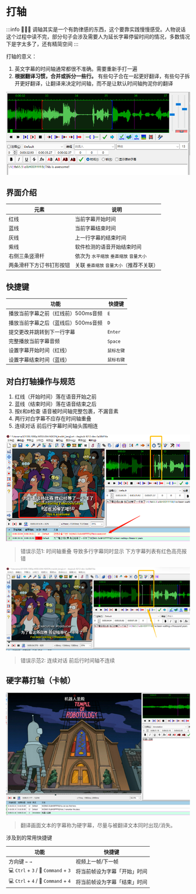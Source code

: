 # 打轴

:::info 👩🏻‍🏫
调轴其实是一个有韵律感的东西，这个要靠实践慢慢感受。人物说话这个过程中读不完，部分句子会涉及需要人为延长字幕停留时间的情况，多数情况下是字太多了，还有精简空间
:::

打轴的意义：
1. 英文字幕的时间轴通常都很不准确。需要重新手打一遍
2. **根据翻译习惯，合并或拆分一些行。** 有些句子合在一起更好翻译，有些句子拆开更好翻译，让翻译来决定时间轴，而不是让默认时间轴拘泥你的翻译


![](aegitc1.png)

## 界面介绍

| 元素 | 说明     |
| --- | ---------- |
| 红线 | 当前字幕开始时间 |
| 蓝线 | 当前字幕结束时间 |
| 灰线 | 上一行字幕的结束时间 |
| 紫线 | 软件检测的语音开始结束时间 |
|右侧三条竖滑杆|依次为 `水平缩放` `垂直缩放` `音量大小`|
|两条滑杆下方订书钉形按钮|关联 `垂直缩放` `音量大小`（推荐不关联）|

## 快捷键

| 功能                                | 快捷键     |
| ----------------------------------- | ---------- |
| 播放当前字幕之前（红线前）500ms音频 | `E`        |
| 播放当前字幕之后（蓝线后）500ms音频 | `D`        |
| 提交更改并跳转到下一行字幕          | `Enter`    |
| 完整播放当前字幕音频                | `Space`    |
| 设置字幕开始时间（红线）            | `鼠标左键` |
| 设置字幕结束时间（蓝线）            | `鼠标右键` |

## 对白打轴操作与规范

1. 红线（开始时间）落在语音开始之前
2. 蓝线（结束时间）落在语音结束之后
3. 按`E`和`D`检查 语音被时间轴完整包裹，不漏音素
4. 两行对白字幕不应存在时间轴重叠
4. 连续对话 前后行字幕时间轴头围相连

![](tccross.png)
> 错误示范1: 时间轴重叠 导致多行字幕同时显示 下方字幕列表有红色高亮报错

![](tcgap.png)
> 错误示范2: 连续对话 前后行时间轴不连续

## 硬字幕打轴（卡帧）

![](effsub.png)
> 翻译画面文本的字幕称为硬字幕，尽量与被翻译文本同时出现/消失。

涉及到的常用快捷键

|功能|快捷键|
|---|---|
|方向键 `←` `→`|视频上一帧/下一帧|
|💻 `Ctrl` + `3` / 🍎 `Command` + `3`|将当前帧设为字幕「开始」时间|
|💻 `Ctrl` + `4` / 🍎 `Command` + `4`|将当前帧设为字幕「结束」时间|
